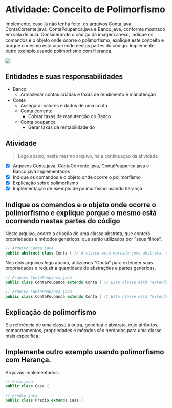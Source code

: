 # Atividade: Conceito de Polimorfismo

Implemente, caso já não tenha feito, os arquivos Conta.java, ContaCorrente.java, ContaPoupanca.java e Banco.java, conforme mostrado em sala de aula.
Considerando o código da imagem anexo, indique os comandos e o objeto onde ocorre o polimorfismo, explique este conceito e porque o mesmo está ocorrendo nestas partes do código. Implemente outro exemplo usando polimorfismo com Herança.

<img src="https://lh4.googleusercontent.com/n4Zd6e1nlxE3FwzYgG3iJNH-D330uJbfml7UAXzzYI4YynQK1bLjlxFXYpeOnYMDq2CFyUPDmWgOPYM=w1920-h969" />

## Entidades e suas responsabilidades

- Banco
    + Armazenar contas criadas e taxas de rendimento e manutenção
- Conta
    + Assegurar valores e dados de uma conta
    - Conta corrente
        + Cobrar taxas de manutenção do Banco
    - Conta poupança
        + Gerar taxas de rentabilidade do 

## Atividade
> Logo abaixo, neste mesmo arquivo, há a continuação da atividade

- [x] Arquivos Conta.java, ContaCorrente.java, ContaPoupanca.java e Banco.java implementados
- [x] Indique os comandos e o objeto onde ocorre o polimorfismo
- [x] Explicação sobre polimorfismo
- [x] Implementação de exemplo de polimorfismo usando herança

## Indique os comandos e o objeto onde ocorre o polimorfismo e explique porque o mesmo está ocorrendo nestas partes do código

Neste arquivo, ocorre a criação de uma classe abstrata, que conterá propriedades e métodos genéricos, que serão utilizados por "seus filhos".

```java
// Arquivo Conta.java
public abstract class Conta { // A classe está marcada como abstrata, ou seja, não podêmos utilizá-la para criar uma nova instância (Ex.: new Conta()), para isso, temos que extendê-la.
```

Nos dois arquivos logo abaixo, utilizamos "Conta" para extender suas propriedades e reduzir a quantidade de abstrações e partes 
genéricas.

```java
// Arquivo ContaPoupanca.java
public class ContaPoupanca extends Conta { // Esta classe está "extendendo" uma classe abstrada, a Conta, ou seja, está herdando todas as propriedades e métodos da super classe abtrata "Conta".
```

```java
// Arquivo ContaPoupanca.java
public class ContaPoupanca extends Conta { // Esta classe está "extendendo" uma classe abstrada, a Conta, ou seja, está herdando todas as propriedades e métodos da super classe abtrata "Conta".
```

## Explicação de polimorfismo

É a referência de uma classe à outra, genérica e abstrata, cujo atributos, comportamentos, propriedades e métodos são herdados para uma classe mais específica.

## Implemente outro exemplo usando polimorfismo com Herança.

Arquivos implementados:

```java
// Casa.java
public class Casa {
```

```java
// Predio.java
public class Predio extends Casa {
```
